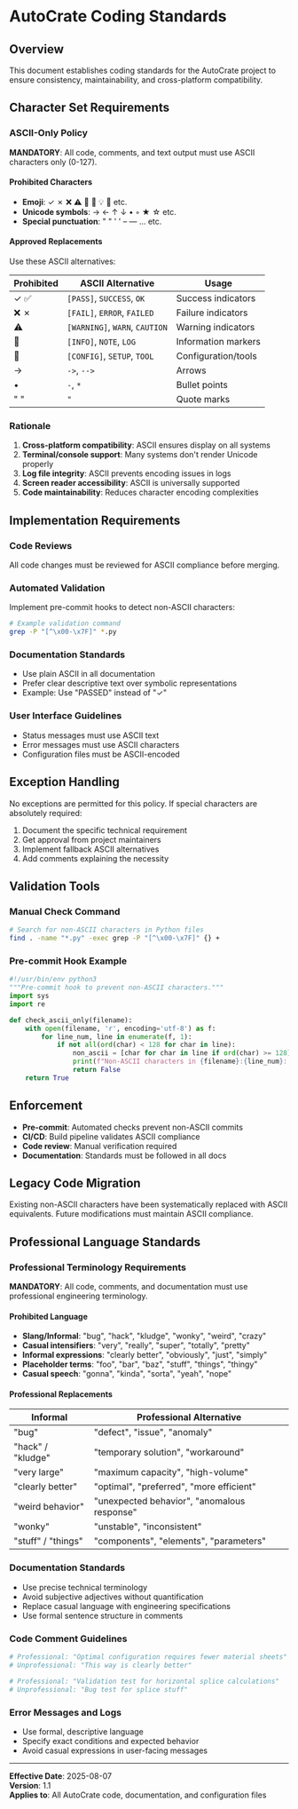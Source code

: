 # AutoCrate Coding Standards

## Overview
This document establishes coding standards for the AutoCrate project to ensure consistency, maintainability, and cross-platform compatibility.

## Character Set Requirements

### ASCII-Only Policy
**MANDATORY**: All code, comments, and text output must use ASCII characters only (0-127).

#### Prohibited Characters
- **Emoji**: ✓ ✗ ❌ ⚠️ 🚀 📝 💡 🔧 etc.
- **Unicode symbols**: → ← ↑ ↓ • ◦ ★ ☆ etc.
- **Special punctuation**: " " ' ' – — … etc.

#### Approved Replacements
Use these ASCII alternatives:

| Prohibited | ASCII Alternative | Usage |
|------------|------------------|-------|
| ✓ ✅ | `[PASS]`, `SUCCESS`, `OK` | Success indicators |
| ❌ ✗ | `[FAIL]`, `ERROR`, `FAILED` | Failure indicators |
| ⚠️ | `[WARNING]`, `WARN`, `CAUTION` | Warning indicators |
| 📝 | `[INFO]`, `NOTE`, `LOG` | Information markers |
| 🔧 | `[CONFIG]`, `SETUP`, `TOOL` | Configuration/tools |
| → | `->`, `-->` | Arrows |
| • | `-`, `*` | Bullet points |
| " " | `"` | Quote marks |

### Rationale
1. **Cross-platform compatibility**: ASCII ensures display on all systems
2. **Terminal/console support**: Many systems don't render Unicode properly
3. **Log file integrity**: ASCII prevents encoding issues in logs
4. **Screen reader accessibility**: ASCII is universally supported
5. **Code maintainability**: Reduces character encoding complexities

## Implementation Requirements

### Code Reviews
All code changes must be reviewed for ASCII compliance before merging.

### Automated Validation
Implement pre-commit hooks to detect non-ASCII characters:

```bash
# Example validation command
grep -P "[^\x00-\x7F]" *.py
```

### Documentation Standards
- Use plain ASCII in all documentation
- Prefer clear descriptive text over symbolic representations
- Example: Use "PASSED" instead of "✓"

### User Interface Guidelines
- Status messages must use ASCII text
- Error messages must use ASCII characters
- Configuration files must be ASCII-encoded

## Exception Handling
No exceptions are permitted for this policy. If special characters are absolutely required:
1. Document the specific technical requirement
2. Get approval from project maintainers
3. Implement fallback ASCII alternatives
4. Add comments explaining the necessity

## Validation Tools

### Manual Check Command
```bash
# Search for non-ASCII characters in Python files
find . -name "*.py" -exec grep -P "[^\x00-\x7F]" {} +
```

### Pre-commit Hook Example
```python
#!/usr/bin/env python3
"""Pre-commit hook to prevent non-ASCII characters."""
import sys
import re

def check_ascii_only(filename):
    with open(filename, 'r', encoding='utf-8') as f:
        for line_num, line in enumerate(f, 1):
            if not all(ord(char) < 128 for char in line):
                non_ascii = [char for char in line if ord(char) >= 128]
                print(f"Non-ASCII characters in {filename}:{line_num}: {non_ascii}")
                return False
    return True
```

## Enforcement
- **Pre-commit**: Automated checks prevent non-ASCII commits
- **CI/CD**: Build pipeline validates ASCII compliance
- **Code review**: Manual verification required
- **Documentation**: Standards must be followed in all docs

## Legacy Code Migration
Existing non-ASCII characters have been systematically replaced with ASCII equivalents. Future modifications must maintain ASCII compliance.

## Professional Language Standards

### Professional Terminology Requirements
**MANDATORY**: All code, comments, and documentation must use professional engineering terminology.

#### Prohibited Language
- **Slang/Informal**: "bug", "hack", "kludge", "wonky", "weird", "crazy"
- **Casual intensifiers**: "very", "really", "super", "totally", "pretty"
- **Informal expressions**: "clearly better", "obviously", "just", "simply"
- **Placeholder terms**: "foo", "bar", "baz", "stuff", "things", "thingy"
- **Casual speech**: "gonna", "kinda", "sorta", "yeah", "nope"

#### Professional Replacements

| Informal | Professional Alternative |
|----------|-------------------------|
| "bug" | "defect", "issue", "anomaly" |
| "hack" / "kludge" | "temporary solution", "workaround" |
| "very large" | "maximum capacity", "high-volume" |
| "clearly better" | "optimal", "preferred", "more efficient" |
| "weird behavior" | "unexpected behavior", "anomalous response" |
| "wonky" | "unstable", "inconsistent" |
| "stuff" / "things" | "components", "elements", "parameters" |

### Documentation Standards
- Use precise technical terminology
- Avoid subjective adjectives without quantification
- Replace casual language with engineering specifications
- Use formal sentence structure in comments

### Code Comment Guidelines
```python
# Professional: "Optimal configuration requires fewer material sheets"
# Unprofessional: "This way is clearly better"

# Professional: "Validation test for horizontal splice calculations"
# Unprofessional: "Bug test for splice stuff"
```

### Error Messages and Logs
- Use formal, descriptive language
- Specify exact conditions and expected behavior
- Avoid casual expressions in user-facing messages

---

**Effective Date**: 2025-08-07  
**Version**: 1.1  
**Applies to**: All AutoCrate code, documentation, and configuration files